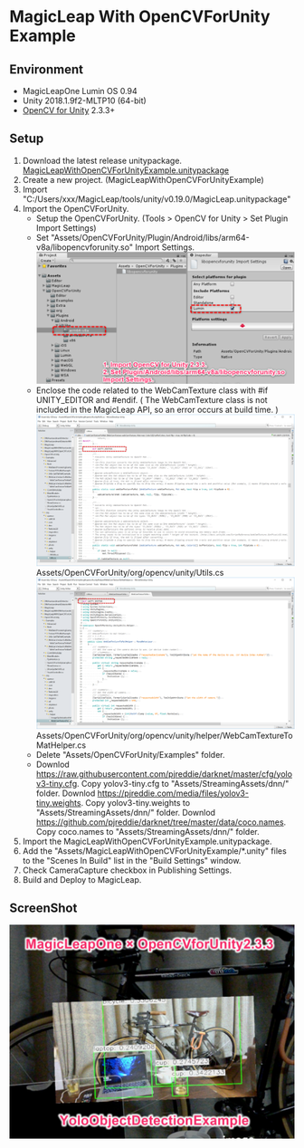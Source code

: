 # MagicLeap With OpenCVForUnity Example


## Environment
* MagicLeapOne Lumin OS 0.94
* Unity 2018.1.9f2-MLTP10 (64-bit)  
* [OpenCV for Unity](https://assetstore.unity.com/packages/tools/integration/opencv-for-unity-21088?aid=1011l4ehR) 2.3.3+ 


## Setup
1. Download the latest release unitypackage. [MagicLeapWithOpenCVForUnityExample.unitypackage](https://github.com/EnoxSoftware/MagicLeapWithOpenCVForUnityExample/releases)
1. Create a new project. (MagicLeapWithOpenCVForUnityExample)
1. Import "C:/Users/xxx/MagicLeap/tools/unity/v0.19.0/MagicLeap.unitypackage"
1. Import the OpenCVForUnity.
    * Setup the OpenCVForUnity. (Tools > OpenCV for Unity > Set Plugin Import Settings)
    * Set "Assets/OpenCVForUnity/Plugin/Android/libs/arm64-v8a/libopencvforunity.so" Import Settings.
    ![magicleap_settings.png](magicleap_settings.png)
    * Enclose the code related to the WebCamTexture class with #if UNITY_EDITOR and #endif. ( The WebCamTexture class is not included in the MagicLeap API, so an error occurs at build time. )
    ![enclose_utils.png](enclose_utils.png)
    Assets/OpenCVForUnity/org/opencv/unity/Utils.cs
    ![enclose_webcamtexturetomathelper.png](enclose_webcamtexturetomathelper.png)
    Assets/OpenCVForUnity/org/opencv/unity/helper/WebCamTextureToMatHelper.cs
    * Delete "Assets/OpenCVForUnity/Examples" folder.
    * Downlod https://raw.githubusercontent.com/pjreddie/darknet/master/cfg/yolov3-tiny.cfg. Copy yolov3-tiny.cfg to "Assets/StreamingAssets/dnn/" folder. Downlod  https://pjreddie.com/media/files/yolov3-tiny.weights. Copy yolov3-tiny.weights to "Assets/StreamingAssets/dnn/" folder. Downlod  https://github.com/pjreddie/darknet/tree/master/data/coco.names. Copy coco.names to "Assets/StreamingAssets/dnn/" folder.     
1. Import the MagicLeapWithOpenCVForUnityExample.unitypackage.
1. Add the "Assets/MagicLeapWithOpenCVForUnityExample/*.unity" files to the "Scenes In Build" list in the "Build Settings" window.
1. Check CameraCapture checkbox in Publishing Settings.
1. Build and Deploy to MagicLeap.


## ScreenShot
![magicleap_yoloexample.jpg](magicleap_yoloexample.jpg) 


